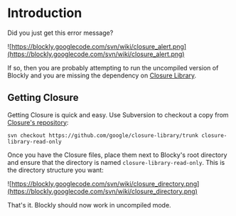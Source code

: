 # Introduction

Did you just get this error message?

![https://blockly.googlecode.com/svn/wiki/closure_alert.png](https://blockly.googlecode.com/svn/wiki/closure_alert.png)

If so, then you are probably attempting to run the uncompiled version of Blockly and you are missing the dependency on [Closure Library](https://developers.google.com/closure/library/).

## Getting Closure

Getting Closure is quick and easy.  Use Subversion to checkout a copy from [Closure's repository](https://code.google.com/p/closure-library/source/checkout):

```
svn checkout https://github.com/google/closure-library/trunk closure-library-read-only
```

Once you have the Closure files, place them next to Blocky's root directory and ensure that the directory is named ` closure-library-read-only `.  This is the directory structure you want:

![https://blockly.googlecode.com/svn/wiki/closure_directory.png](https://blockly.googlecode.com/svn/wiki/closure_directory.png)

That's it.  Blockly should now work in uncompiled mode.